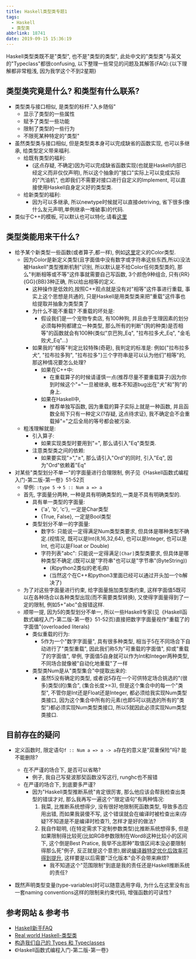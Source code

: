 ```yaml
---
title: Haskell类型类专题1
tags:
  - Haskell
  - 类型类
abbrlink: 18741
date: 2019-09-15 15:36:19
---
```

Haskell类型类既不是"类型", 也不是"类型的类型", 此处中文的"类型类"与英文的"Typeclass"都很confusing, 以下整理一些常见的问题及其解答(FAQ):{以下理解都非常粗浅, 因为我学这个不到2星期}


## 类型类究竟是什么? 和类型有什么联系?
- 类型类与接口相似, 是类型的标杆."入乡随俗"
    - 显示了类型的一些属性
    - 赋予了类型一些功能
    - 限制了类型的一些行为
    - 不限死某种特定的"类型"
- 虽然类型类与接口相似, 但是类型类本身可以完成缺省的函数实现, 也可以多继承, 给类型定义带来福利.
    - 给既有类型的福利:
        - (这点存疑, 不确定)因为可以完成缺省函数实现(也就是Haskell内部已经定义而非仅仅声明), 所以这个抽象的"接口"实际上可以变成实际的"汽油机", 也即我们不需要对接口进行自定义的Implement, 可以直接使用Haskell自身定义好的类型类.
    - 给新类型的福利:
        - 因为可以多继承, 所以newtype时候就可以直接detriving, 省下很多(像什么友元声明,单例继承一堆破事)的代码.
- 类似于C++的模板, 可以默认也可以特化.请看[这里](`https://web.archive.org/web/20220605123642/https://www.zhihu.com/question/41270359/answer/90337677`)


## 类型类能用来干什么?
- 给予某个新类型一些函数(或者算子,都一样), 例如[这里](`https://web.archive.org/web/20220605124300/https://rwh.readthedocs.io/en/latest/chp/6.html`#the-need-for-typeclasses)定义的Color类型.
    - 因为Color是新定义类型(且字面值中没有数字或字符串这些东西,所以)没法被Haskell"类型推断机制"识别, 所以默认是不给Color任何类型类的, 那么"判断相等或不等"这件事就需要自己写函数, 3个颜色9种组合, 只有{RR}{GG}{BB}3种正确, 所以给出相等的定义.
        - 这种操作是低效的,按照C++观点就是没有对"相等"这件事进行重载, 事实上这个思想是共通的, 只是Haskell是用类型类来把"重载"这件事也给提取并抽象为类型类了
        - 为什么不能不重载? 不重载的坏处是:
            - 假设我们是一个宠物专卖店, 有100种狗, 并且由于生理因素的划分必须每种狗都建立一种类型, 那么所有的判断"(狗的种类)是否相等"的函数就会有100种(类似"京巴狗_Eq", "拉布拉多犬_Eq", "金毛败犬_Eq"...)
        - 如果我的"相等"判定比较特殊(奇葩), 我判定的标准是: 例如{"拉布拉多犬", "拉布拉多狗", "拉布拉多"}三个字符串是可以认为他们"相等"的, 那这种情况要怎么处理?
            - 如果在C++中:
                - 在重载算子的时候请谨慎一点(推荐尽量不要重载算子)因为你到时候这个"="一旦被继承, 根本不知道bug出在"犬"和"狗"的身上.
            - 如果在Haskell中, 
                - 推荐单独写函数, 因为重载的算子实际上就是一种函数, 并且函数全局下只有一种定义(?存疑, 这点待求证), 我不确定会不会重载掉"="之后全局的等号都会被污染.
    - 粗浅理解就是:
        - 引入算子:
            - 如果实现类型时要用到"=", 那么请引入"Eq"类型类.
        - 注意类型类之间的依赖:
            - 如果要实现">","≥", 那么请引入"Ord"的同时, 引入"Eq", 因为"Ord"依赖着"Eq"
-  对某些"类型划分不单一"的字面量进行合理限制, 例子见《Haskell函数式编程入门-第二版-第一卷》51-52页
    - 举例: `:type 5` -> `5 :: Num a => a`
    - 首先, 字面量分两种, 一种是具有明确类型的,一类是不具有明确类型的.
        - 具有单一类型的字面量:
            - {'a', 'b', 'c'}, 一定是Char类型
            - {True, False}, 一定是Bool类型
        - 类型划分不单一的字面量:
            - 数字5: 只能说一定得满足Num类型类要求, 但具体是哪种类型不确定.(视情况, 既可以是Int{8,16,32,64}, 也可以是Integer, 也可以是Int, 也可以是Float or Double)
            - 字符列表"abc": 只能说一定得满足`[Char]`类型类要求, 但具体是哪种类型不确定.(既可以是"字符串"也可以是"字节串"(ByteString))
                - (和python2类似的老毛病) 
                - (当然这个在C++和python3里面已经可以通过开头加一个b解决了)
    - 为了对这些字面量进行约束, 给字面量施加类型类约束, 这样字面值5既可以在各种场合以各种类型出现(而不需要类型转换), 又使得字面量得到了一定的限制, 例如5+"abc"会报错这样.
    - 顺带一提, 因为5的类型划分不单一, 所以一些Haskell专家(见《Haskell函数式编程入门-第二版-第一卷》51-52页)直接把数字字面量视作"重载了的字面值"(overloaded literals)
        - 类似重载的行为: 
            - 5作为一个"数字字面量", 具有很多种类型, 相当于5在不同场合下自动进行了"类型重载", 因此我们称5为"可重载的字面值", 抑或"重载了的字面值", 举例, 字面值5自身就可以作为Int和Integer两种类型, 不同场合就像被"自动化地重载"了一样
        - 类型类Num是从"类型集合"中提取出来的:
            - 虽然5没有确定的类型, 或者说5存在一个可供特定场合挑选的"(很多)类型(的)集合", (集合长度>=3), 但是这个集合中的每一个"类型", 不管你是Int还是Float还是Integer, 都必须给我实现Num类型类接口, 因为这个集合中所有的元素(也即5可以挑选的所有的"类型")都必须实现Num类型类接口, 所以5就因此必须实现Num类型类接口.


## 目前存在的疑问
- 定义函数时, 限定语句`f :: Num a => a -> a`存在的意义是"双重保险"吗? 能不能删除?
    - 在不严谨的场合下, 是否可以省略?
        - 例子, 我自己写斐波那契函数没写这行, runghc也不报错
    - 在严谨的场合下, 到底要多严谨?
        - 因为"Haskell类型推断系统"肯定很厉害, 那么他应该会帮我检查出类型的错误才对, 那么我再写一遍这个"限定语句"有两种情况:
            1. 我菜, 比推断系统想得少, 没有很好地限制死函数类型, 导致多态应用出错, 而如果我装傻不写, 这个错误就会在编译时被检查出来(存疑?不知道是不是编译时检查?), 怎样才是好的做法?
            2. 我自作聪明, (在特定需求下定制参数类型)比推断系统想得多, 但是如果限制得比较死(比如RGB参数限制在Word8这种比较小的区间下, 这个倒是Best Pratice, 我举不出那种"取值区间本没必要限制得那么死"例子, 反正就是这个意思),据说[编译器特定优化后效率可得到提升](`https://web.archive.org/web/20220605123917/https://www.douban.com/group/topic/23342792/`/#291372451), 这样要是以后需要"泛化版本"会不会带来麻烦?
                - 我不知道这个"范围限制"到底是我的责任还是Haskell推断系统的责任?

- 既然声明类型变量(type-variables)时可以随意选用字母, 为什么在这里没有出一套naming conventions这样的限制来约束代码, 增强函数的可读性?


## 参考网站 & 参考书
- [Haskell新手FAQ](`https://web.archive.org/web/20220605123917/https://www.douban.com/group/topic/23342792/`)
- [Real world Haskell-类型类](`https://web.archive.org/web/20220605124300/https://rwh.readthedocs.io/en/latest/chp/6.html`)
- [构造我们自己的 Types 和 Typeclasses](`https://web.archive.org/web/20210512025110/https://wiki.jikexueyuan.com/project/haskell-guide/build-our-own-type-and-typeclass.html`)
- 《Haskell函数式编程入门-第二版-第一卷》
